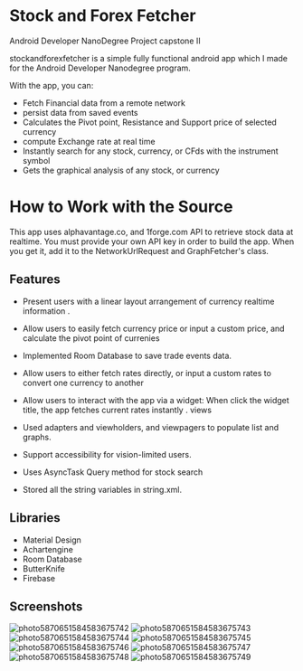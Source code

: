 # Stock and Forex Fetcher
Android Developer NanoDegree Project capstone II

stockandforexfetcher is a simple fully functional android app which I made for the Android Developer Nanodegree program.

With the app, you can:

   * Fetch Financial data from a remote network
   * persist data from saved events
   * Calculates the Pivot point, Resistance and Support price of selected currency
   * compute Exchange rate at real time
   * Instantly search for any stock, currency, or CFds with the instrument symbol
   * Gets the graphical analysis of any stock, or currency

# How to Work with the Source

This app uses alphavantage.co, and 1forge.com API to retrieve stock data at realtime. You must provide your own API key in order to build the app. When you get it, add it to the NetworkUrlRequest and GraphFetcher's class.

## Features

* Present users with a linear layout arrangement of currency realtime information .

* Allow users to easily fetch currency price or input a custom price, and calculate the pivot point of currenies

* Implemented Room Database to save trade events data.

* Allow users to either fetch rates directly, or input a custom rates to convert one currency to another

* Allow users to interact with the app via a widget: When click the widget title, the app fetches current rates instantly . 
views
* Used adapters and viewholders, and viewpagers to populate list  and graphs.

* Support accessibility for vision-limited users.

* Uses AsyncTask Query method for stock search

* Stored all the string variables in string.xml.

## Libraries

* Material Design
* Achartengine
* Room Database
* ButterKnife
* Firebase 

## Screenshots
![photo5870651584583675742](https://user-images.githubusercontent.com/32399318/56173218-b546a980-5fe4-11e9-9e36-5ac0c3e7f315.jpg)
![photo5870651584583675743](https://user-images.githubusercontent.com/32399318/56173287-f048dd00-5fe4-11e9-917d-ebb20c5c195a.jpg)
![photo5870651584583675744](https://user-images.githubusercontent.com/32399318/56173289-f048dd00-5fe4-11e9-9b92-4d8403590547.jpg)
![photo5870651584583675745](https://user-images.githubusercontent.com/32399318/56173291-f048dd00-5fe4-11e9-8b95-ffe5eb2e6d80.jpg)
![photo5870651584583675746](https://user-images.githubusercontent.com/32399318/56173292-f0e17380-5fe4-11e9-8b50-4d3e15f5cbfa.jpg)
![photo5870651584583675747](https://user-images.githubusercontent.com/32399318/56173293-f0e17380-5fe4-11e9-886b-a90e2a15505a.jpg)
![photo5870651584583675748](https://user-images.githubusercontent.com/32399318/56173295-f17a0a00-5fe4-11e9-98cc-e227c480f3e9.jpg)
![photo5870651584583675749](https://user-images.githubusercontent.com/32399318/56173296-f17a0a00-5fe4-11e9-8a4b-4c4198bb40ec.jpg)


